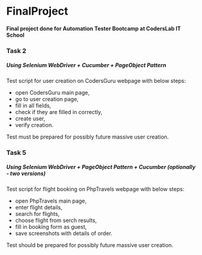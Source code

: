 # FinalProject
####  Final project done for Automation Tester Bootcamp at CodersLab IT School

### Task 2
##### Using Selenium WebDriver + Cucumber + PageObject Pattern

Test script for user creation on CodersGuru webpage with below steps:
- open CodersGuru main page,
- go to user creation page,
- fill in all fields,
- check if they are filled in correctly,
- create user,
- verify creation.

Test must be prepared for possibly future massive user creation.

### Task 5
##### Using Selenium WebDriver + PageObject Pattern + Cucumber (optionally - two versions) 

Test script for flight booking on PhpTravels webpage with below steps:
- open PhpTravels main page,
- enter flight details,
- search for flights,
- choose flight from serch results,
- fill in booking form as guest,
- save screenshots with details of order.

Test should be prepared for possibly future massive user creation.
